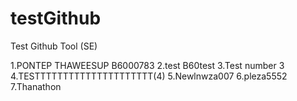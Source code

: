# testGithub
Test Github Tool (SE)

1.PONTEP THAWEESUP B6000783
2.test B60test
3.Test number 3
4.TESTTTTTTTTTTTTTTTTTTTTT(4)
5.Newlnwza007
6.pleza5552
7.Thanathon
